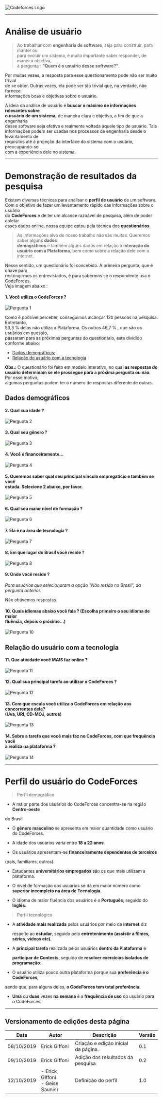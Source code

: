 <span style="margin-left: 0%;">![Codeforces Logo](../images/codeforces.png)</span>

***
# Análise de usuário
> Ao trabalhar com **engenharia de software**, seja para construir, para manter ou</br>
para evoluir um sistema, é muito importante saber responder, de maneira objetiva,</br>
à pergunta : **"Quem é o usuário desse software?"**.

Por muitas vezes, a resposta para esse questionamento pode não ser muito trivial</br>
de se obter. Outras vezes, ela pode ser tão trivial que, na verdade, não fornece</br>
informações boas e objetivas sobre o usuário.

A ideia da análise de usuário é **buscar o máximo de informações relevantes sobre</br>
o usuário de um sistema**, de maneira clara e objetiva, a fim de que a engenharia</br>
desse software seja efetiva e realmente voltada àquele tipo de usuário. Tais </br>
informações podem ser usadas nos processos de engenharia desde o levantamento de</br>
requisitos até à projeção da interface do sistema com o usuário, preocupando-se</br>
com a experiência dele no sistema.
***
# Demonstração de resultados da pesquisa
Existem diversas técnicas para analisar o **perfil de usuário** de um software.</br>
Com o objetivo de fazer um levantamento rápido das informações sobre o usuário </br>
do **CodeForces** e de ter um alcance razoável de pesquisa, além de poder coletar</br>
esses dados online, nossa equipe optou pela técnica dos **questionários**.

> As informações alvo do nosso trabalho não são muitas. Queremos saber alguns **dados</br>
demográficos** e também alguns dados em relação à **interação do usuário com a Plataforma**,
bem como sobre a relação dele com a internet.

Nesse sentido, um questionário foi concebido. A primeira pergunta, que é chave para</br>
restringirmos os entrevistados, é para sabermos se o respondente usa o CodeForces.</br>
Veja imagem abaixo :

#### 1. Você utiliza o CodeForces ?
<span style="margin-left: 0%;">![Pergunta 1](./images/pergunta1.png)</span>

Como é possível perceber, conseguimos alcançar 120 pessoas na pesquisa. Entretanto,</br>
53,3 % delas não utiliza a Plataforma. Os outros 46,7 % , que são os usuários em questão,</br>
passaram para as próximas perguntas do questionário, este dividido conforme abaixo:

- [Dados demográficos](#dados-demograficos);
- [Relação do usuário com a tecnologia](#relacao-do-usuario-com-a-tecnologia)

**Obs.:** O questionário foi feito em modelo interativo, no qual **as respostas do</br>
          usuário determinam se ele prossegue para a próxima pergunta ou não**. Por esse motivo,</br>
          algumas perguntas podem ter o número de respostas diferente de outras.

## Dados demográficos

#### 2. Qual sua idade ?
<span style="margin-left: 0%;">![Pergunta 2](./images/pergunta2.png)</span>

#### 3. Qual seu gênero ?
<span style="margin-left: 0%;">![Pergunta 3](./images/pergunta3.png)</span>


#### 4. Você é financeiramente...
<span style="margin-left: 0%;">![Pergunta 4](./images/pergunta4.png)</span>


#### 5. Queremos saber qual seu principal vínculo empregatício e também se você</br> estuda. Selecione 2 abaixo, por favor.
<span style="margin-left: 0%;">![Pergunta 5](./images/pergunta5.png)</span>


#### 6. Qual seu maior nível de formação ?
<span style="margin-left: 0%;">![Pergunta 6](./images/pergunta6.png)</span>


#### 7. Ela é na área de tecnologia ?
<span style="margin-left: 0%;">![Pergunta 7](./images/pergunta7.png)</span>


#### 8. Em que lugar do Brasil você reside ?
<span style="margin-left: 0%;">![Pergunta 8](./images/pergunta8.png)</span>


#### 9. Onde você reside ?
*Para usuários que selecionaram a opção "Não resido no Brasil", da pergunta anterior.*

Não obtivemos respostas.
#### 10. Quais idiomas abaixo você fala ? (Escolha primeiro o seu idioma de maior</br> fluência, depois o próximo...)
<span style="margin-left: 0%;">![Pergunta 10](./images/pergunta10.png)</span>


## Relação do usuário com a tecnologia

#### 11. Que atividade você MAIS faz online ?
<span style="margin-left: 0%;">![Pergunta 11](./images/pergunta11.png)</span>


#### 12. Qual sua principal tarefa ao utilizar o CodeForces ?
<span style="margin-left: 0%;">![Pergunta 12](./images/pergunta12.png)</span>


#### 13. Com que escala você utiliza o CodeForces em relação aos concorrentes dele?</br> (Uva, URI, CD-MOJ, outros)
<span style="margin-left: 0%;">![Pergunta 13](./images/pergunta13.png)</span>


#### 14. Sobre a tarefa que você mais faz no CodeForces, com que frequência você</br> a realiza na plataforma ?
<span style="margin-left: 0%;">![Pergunta 14](./images/pergunta14.png)</span>


***
# Perfil do usuário do CodeForces

> Perfil demográfico

- A maior parte dos usuários do CodeForces concentra-se na região **Centro-oeste**

 do Brasil.

- O **gênero masculino** se apresenta em maior quantidade como usuário do CodeForces.

- A idade dos usuários varia entre **18 a 22 anos**.

- Os usuários apresentam-se **financeiramente dependentes de terceiros**

 (pais, familiares, outros).

- Estudantes **universitários empregados** são os que mais utilizam a plataforma.

- O nível de formação dos usuários se dá em maior número como **superior incompleto na área de Tecnologia**.

- O idioma de maior fluência dos usuários é o **Português**, seguido do **Inglês**.

> Perfil tecnológico

- A **atividade mais realizada** pelos usuários por meio da **internet** diz

  respeito ao **estudar**, seguido pelo **entretenimento (assistir a filmes, séries, vídeos etc)**.

- A **principal tarefa** realizada pelos usuários **dentro da Plataforma** é

  **participar de Contests**, seguido de **resolver exercícios isolados de programação**.

- O usuário utiliza pouco outra plataforma porque sua **preferência é o CodeForces**,

 sendo que, para alguns deles, **o CodeForces tem total preferência**.

- **Uma** ou **duas** vezes **na semana** é a **frequência de uso** do usuário para o CodeForces.


***
## Versionamento de edições desta página
| Data | Autor | Descrição | Versão |
|------|-------|-----------|--------|
| 08/10/2019 | Erick Giffoni | Criação e edição inicial da página. | 0.1 |
| 09/10/2019 | Erick Giffoni | Adição dos resultados da pesquisa | 0.2 |
| 12/10/2019 | - Erick Giffoni </br>- Geise Saunier | Definição do perfil | 1.0 |

